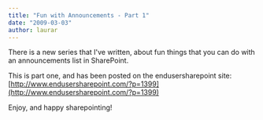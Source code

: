 ```yaml
---
title: "Fun with Announcements - Part 1"
date: "2009-03-03"
author: laurar
---
```


There is a new series that I've written, about fun things that you can do with an announcements list in SharePoint.

This is part one, and has been posted on the endusersharepoint site: [http://www.endusersharepoint.com/?p=1399](http://www.endusersharepoint.com/?p=1399)

Enjoy, and happy sharepointing!

